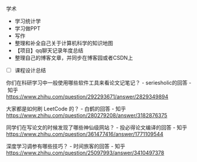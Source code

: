学术

-  学习统计学
-  学习做PPT
-  写作
- 整理和补全自己关于计算机科学的知识地图
- 【项目】qq聊天记录年度总结
- 整理自己的博客文章，并同步在博客园或者CSDN上

- [ ] 课程设计总结




你们在科研学习中一般使用哪些软件工具来看论文记笔记？ - seriesholic的回答 - 知乎  
https://www.zhihu.com/question/292293671/answer/2829349894

大家都是如何刷 LeetCode 的？ - 白鹤的回答 - 知乎 https://www.zhihu.com/question/280279208/answer/3182876375

同学们在写论文的时候发现了哪些神仙级网站？ - 投必得论文编译的回答 - 知乎 https://www.zhihu.com/question/361477416/answer/1771109544

深度学习调参有哪些技巧？ - 时间旅客的回答 - 知乎 https://www.zhihu.com/question/25097993/answer/3410497378
